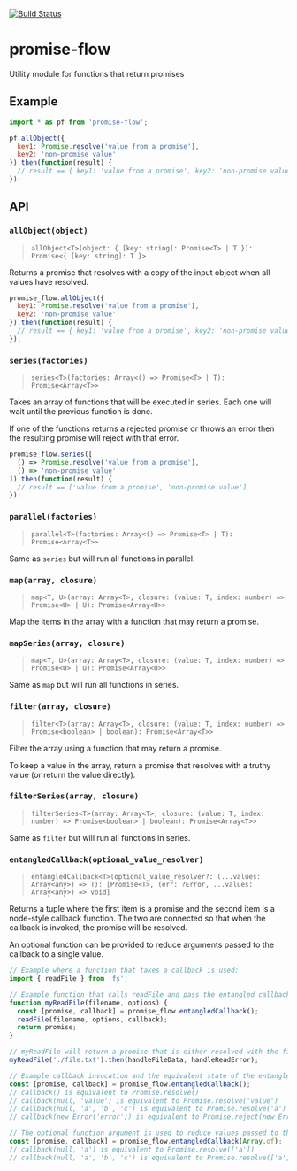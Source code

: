 [![Build Status](https://travis-ci.org/dbrockman/promise-flow.svg?branch=master)](https://travis-ci.org/dbrockman/promise-flow)

# promise-flow

Utility module for functions that return promises


## Example

```js
import * as pf from 'promise-flow';

pf.allObject({
  key1: Promise.resolve('value from a promise'),
  key2: 'non-promise value'
}).then(function(result) {
  // result == { key1: 'value from a promise', key2: 'non-promise value' }
});
```


## API

### `allObject(object)`

> `allObject<T>(object: { [key: string]: Promise<T> | T }): Promise<{ [key: string]: T }>`

Returns a promise that resolves with a copy of the input object when all values have resolved.

```js
promise_flow.allObject({
  key1: Promise.resolve('value from a promise'),
  key2: 'non-promise value'
}).then(function(result) {
  // result == { key1: 'value from a promise', key2: 'non-promise value' }
});
```


### `series(factories)`

> `series<T>(factories: Array<() => Promise<T> | T): Promise<Array<T>>`

Takes an array of functions that will be executed in series. Each one will wait until the previous function is done.

If one of the functions returns a rejected promise or throws an error then the resulting promise will reject with that error.

```js
promise_flow.series([
  () => Promise.resolve('value from a promise'),
  () => 'non-promise value'
]).then(function(result) {
  // result == ['value from a promise', 'non-promise value']
});
```


### `parallel(factories)`

> `parallel<T>(factories: Array<() => Promise<T> | T): Promise<Array<T>>`

Same as `series` but will run all functions in parallel.


### `map(array, closure)`

> `map<T, U>(array: Array<T>, closure: (value: T, index: number) => Promise<U> | U): Promise<Array<U>>`

Map the items in the array with a function that may return a promise.


### `mapSeries(array, closure)`

> `map<T, U>(array: Array<T>, closure: (value: T, index: number) => Promise<U> | U): Promise<Array<U>>`

Same as `map` but will run all functions in series.


### `filter(array, closure)`
> `filter<T>(array: Array<T>, closure: (value: T, index: number) => Promise<boolean> | boolean): Promise<Array<T>>`

Filter the array using a function that may return a promise.

To keep a value in the array, return a promise that resolves with a truthy value (or return the value directly).


### `filterSeries(array, closure)`
> `filterSeries<T>(array: Array<T>, closure: (value: T, index: number) => Promise<boolean> | boolean): Promise<Array<T>>`

Same as `filter` but will run all functions in series.


### `entangledCallback(optional_value_resolver)`

> `entangledCallback<T>(optional_value_resolver?: (...values: Array<any>) => T): [Promise<T>, (err: ?Error, ...values: Array<any>) => void]`

Returns a tuple where the first item is a promise and the second item is a node-style callback function. The two are connected so that when the callback is invoked, the promise will be resolved.

An optional function can be provided to reduce arguments passed to the callback to a single value.

```js
// Example where a function that takes a callback is used:
import { readFile } from 'fs';

// Example function that calls readFile and pass the entangled callback instead of wrapping the call in new Promise(...)
function myReadFile(filename, options) {
  const [promise, callback] = promise_flow.entangledCallback();
  readFile(filename, options, callback);
  return promise;
}

// myReadFile will return a promise that is either resolved with the file content or rejected with the error from readFile.
myReadFile('./file.txt').then(handleFileData, handleReadError);
```

```js
// Example callback invocation and the equivalent state of the entangled promise:
const [promise, callback] = promise_flow.entangledCallback();
// callback() is equivalent to Promise.resolve()
// callback(null, 'value') is equivalent to Promise.resolve('value')
// callback(null, 'a', 'b', 'c') is equivalent to Promise.resolve('a')
// callback(new Error('error')) is equivalent to Promise.reject(new Error('error'))

// The optional function argument is used to reduce values passed to the callback to a single value
const [promise, callback] = promise_flow.entangledCallback(Array.of);
// callback(null, 'a') is equivalent to Promise.resolve(['a'])
// callback(null, 'a', 'b', 'c') is equivalent to Promise.resolve(['a', 'b', 'c'])
```
